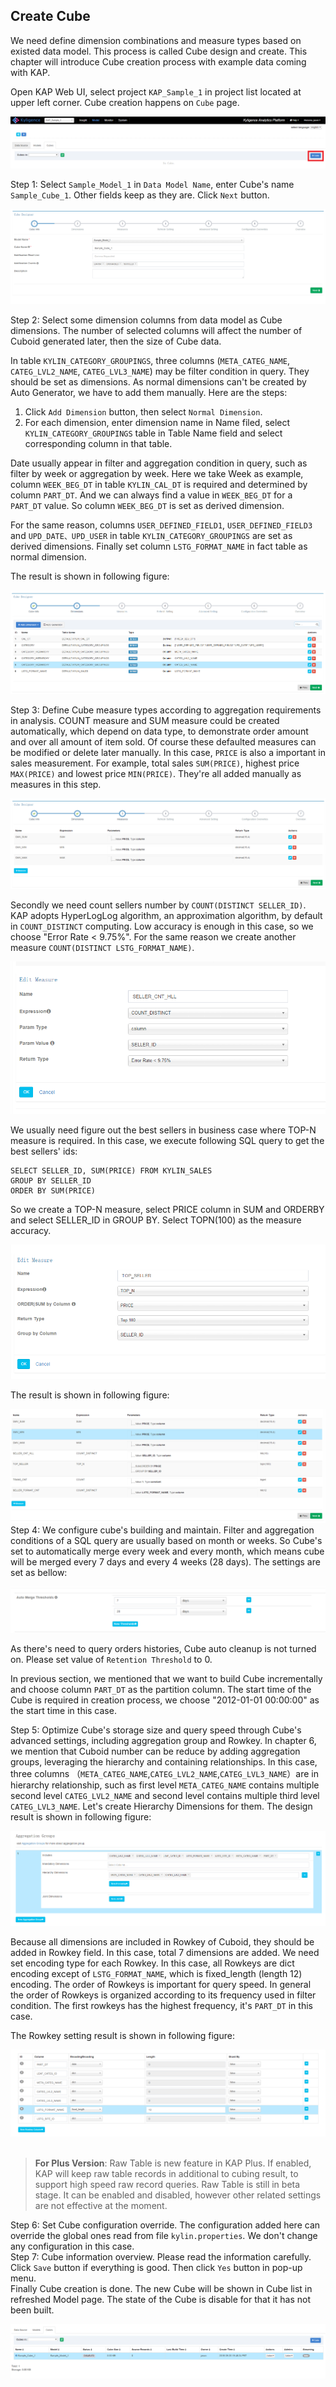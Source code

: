## Create Cube

We need define dimension combinations and measure types based on existed data model. This process is called Cube design and create. This chapter will introduce Cube creation process with example data coming with KAP.

Open KAP Web UI, select project `KAP_Sample_1` in project list located at upper left corner. Cube creation happens on `Cube` page.

![](images/createcube_1.png)

Step 1: Select `Sample_Model_1` in `Data Model Name`, enter Cube's name `Sample_Cube_1`. Other fields keep as they are. Click `Next` button.

![](images/createcube_2.png)

Step 2: Select some dimension columns from data model as Cube dimensions. The number of selected columns will affect the number of Cuboid generated later, then the size of Cube data.

In table `KYLIN_CATEGORY_GROUPINGS`, three columns (`META_CATEG_NAME`, `CATEG_LVL2_NAME`, `CATEG_LVL3_NAME`) may be filter condition in query. They should be set as dimensions. As normal dimensions can't be created by Auto Generator, we have to add them manually. Here are the steps:

1. Click `Add Dimension` button, then select `Normal Dimension`.
2. For each dimension, enter dimension name in Name filed, select `KYLIN_CATEGORY_GROUPINGS` table in Table Name field and select corresponding column in that table.

Date usually appear in filter and aggregation condition in query, such as filter by week or aggregation by week. Here we take Week as example, column `WEEK_BEG_DT` in table `KYLIN_CAL_DT` is required and determined by column `PART_DT`. And we can always find a value in `WEEK_BEG_DT` for a `PART_DT` value. So column `WEEK_BEG_DT` is set as derived dimension.

For the same reason, columns `USER_DEFINED_FIELD1`, `USER_DEFINED_FIELD3` and `UPD_DATE、UPD_USER` in table `KYLIN_CATEGORY_GROUPINGS` are set as derived dimensions. Finally set column `LSTG_FORMAT_NAME` in fact table as normal dimension.

The result is shown in following figure:

![](images/createcube_3.png)

Step 3: Define Cube measure types according to aggregation requirements in analysis. COUNT measure and SUM measure could be created automatically, which depend on data type, to demonstrate order amount and over all amount of item sold. Of course these defaulted measures can be modified or delete later manually. In this case, `PRICE` is also a important in sales measurement. For example, total sales `SUM(PRICE)`, highest price `MAX(PRICE)` and lowest price `MIN(PRICE)`. They're all added manually as measures in this step.

![](images/createcube_4.png)

Secondly we need count sellers number by `COUNT(DISTINCT SELLER_ID)`. KAP adopts HyperLogLog algorithm, an approximation algorithm, by default in `COUNT_DISTINCT` computing. Low accuracy is enough in this case, so we choose "Error Rate < 9.75%". For the same reason we create another measure `COUNT(DISTINCT LSTG_FORMAT_NAME)`.

![](images/createcube_5.png)

We usually need figure out the best sellers in business case where TOP-N measure is required. In this case, we execute following SQL query to get the best sellers' ids:

```
SELECT SELLER_ID, SUM(PRICE) FROM KYLIN_SALES 
GROUP BY SELLER_ID 
ORDER BY SUM(PRICE)
```

So we create a TOP-N measure, select PRICE column in SUM and ORDERBY and select SELLER_ID in GROUP BY. Select TOPN(100) as the measure accuracy.

![](images/createcube_6.png)

The result is shown in following figure:

![](images/createcube_7.png)
Step 4: We configure cube's building and maintain. Filter and aggregation conditions of a SQL query are usually based on month or weeks. So Cube's set to automatically merge every week and every month, which means cube will be merged every 7 days and every 4 weeks (28 days). The settings are set as bellow:

![](images/createcube_8.png)

As there's need to query orders histories, Cube auto cleanup is not turned on. Please set value of `Retention Threshold` to 0.

In previous section, we mentioned that we want to build Cube incrementally and choose column `PART_DT` as the partition column. The start time of the Cube is required in creation process, we choose "2012-01-01 00:00:00" as the start time in this case.

Step 5: Optimize Cube's storage size and query speed through Cube's advanced settings, including aggregation group and Rowkey. In chapter 6, we mention that Cuboid number can be reduce by adding aggregation groups, leveraging the hierarchy and containing relationships. In this case, three columns （`META_CATEG_NAME`,`CATEG_LVL2_NAME`,`CATEG_LVL3_NAME`）are in hierarchy relationship, such as first level `META_CATEG_NAME` contains multiple second level `CATEG_LVL2_NAME` and second level contains multiple third level `CATEG_LVL3_NAME`. Let's create Hierarchy Dimensions for them. The design result is shown in following figure:

![](images/createcube_9.png)

Because all dimensions are included in Rowkey of Cuboid, they should be added in Rowkey field. In this case, total 7 dimensions are added. We need set encoding type for each Rowkey. In this case, all Rowkeys are dict encoding except of `LSTG_FORMAT_NAME`, which is fixed_length (length 12) encoding. The order of Rowkeys is important for query speed. In general the order of Rowkeys is organized according to its frequency used in filter condition. The first rowkeys has the highest frequency, it's `PART_DT` in this case.

The Rowkey setting result is shown in following figure:

![](images/createcube_10.png)
​	


> **For Plus Version**: Raw Table is new feature in KAP Plus. If enabled, KAP will keep raw table records in additional to cubing result, to support high speed raw record queries. Raw Table is still in beta stage. It can be enabled and disabled, however other related settings are not effective at the moment.

Step 6: Set Cube configuration override. The configuration added here can override the global ones read from file `kylin.properties`. We don't change any configuration in this case.
​	
Step 7: Cube information overview. Please read the information carefully. Click `Save` button if everything is good. Then click `Yes` button in pop-up menu.
​	
Finally Cube creation is done. The new Cube will be shown in Cube list in refreshed Model page. The state of the Cube is disable for that it has not been built.

![](images/createcube_11.png)